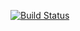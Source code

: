 [![Build Status](https://travis-ci.org/MihaiDamian/mihaidamian.github.io.svg?branch=source)](https://travis-ci.org/MihaiDamian/mihaidamian.github.io)
